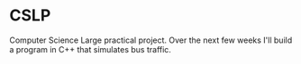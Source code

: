 CSLP
====

Computer Science Large practical project.
Over the next few weeks I'll build a program in C++ that simulates bus traffic.
